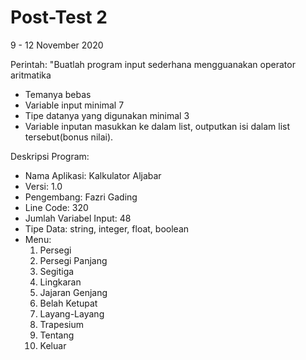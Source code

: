 # Post-Test 2
9 - 12 November 2020 

Perintah:
"Buatlah program input sederhana mengguanakan operator aritmatika
- Temanya bebas 
- Variable input minimal 7
- Tipe datanya yang digunakan minimal 3 
- Variable inputan masukkan ke dalam list, outputkan isi dalam list tersebut(bonus nilai).

Deskripsi Program:
- Nama Aplikasi: Kalkulator Aljabar
- Versi: 1.0
- Pengembang: Fazri Gading
- Line Code: 320
- Jumlah Variabel Input: 48
- Tipe Data: string, integer, float, boolean
- Menu:
  1. Persegi
  2. Persegi Panjang
  3. Segitiga
  4. Lingkaran
  5. Jajaran Genjang
  6. Belah Ketupat
  7. Layang-Layang
  8. Trapesium
  9. Tentang
  0. Keluar
